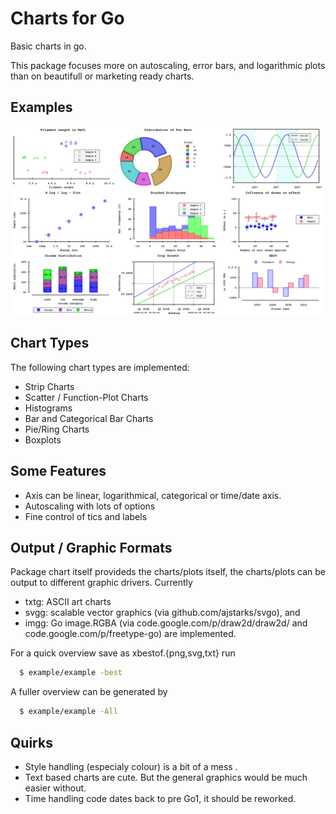 
Charts for Go
=============

Basic charts in go.

This package focuses more on autoscaling, error bars,
and logarithmic plots than on beautifull or marketing
ready charts.

## Examples

![Some nice charts](https://github.com/wzshiming/chart/raw/master/example/bestof.png)


## Chart Types

The following chart types are implemented:
* Strip Charts
* Scatter / Function-Plot Charts
* Histograms
* Bar and Categorical Bar Charts
* Pie/Ring Charts
* Boxplots

## Some Features
* Axis can be linear, logarithmical, categorical or time/date axis.
* Autoscaling with lots of options
* Fine control of tics and labels

## Output / Graphic Formats

Package chart itself provideds the charts/plots itself, the charts/plots
can be output to different graphic drivers.  Currently
* txtg: ASCII art charts
* svgg: scalable vector graphics (via github.com/ajstarks/svgo), and
* imgg: Go image.RGBA (via code.google.com/p/draw2d/draw2d/ and code.google.com/p/freetype-go) 
are implemented.

For a quick overview save as xbestof.{png,svg,txt} run
```bash
  $ example/example -best
```
A fuller overview can be generated by
```bash
  $ example/example -All
```

## Quirks
* Style handling (especialy colour) is a bit of a mess .
* Text based charts are cute. But the general graphics would be much easier without.
* Time handling code dates back to pre Go1, it should be reworked.


